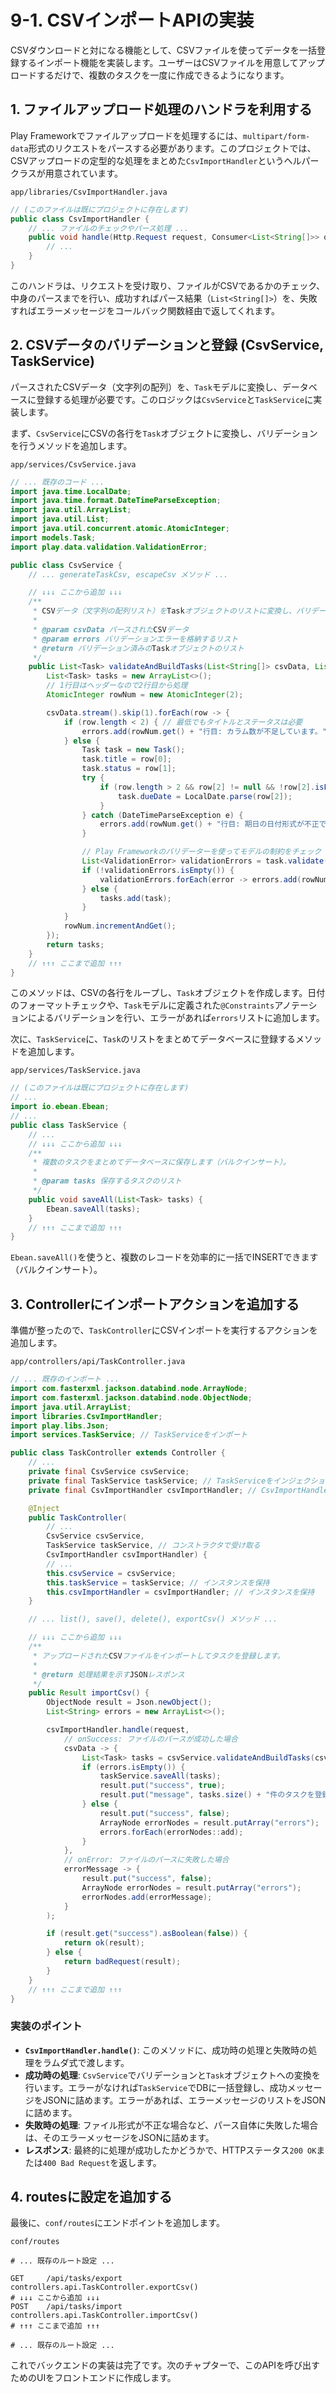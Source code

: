 # 9-1. CSVインポートAPIの実装

CSVダウンロードと対になる機能として、CSVファイルを使ってデータを一括登録するインポート機能を実装します。ユーザーはCSVファイルを用意してアップロードするだけで、複数のタスクを一度に作成できるようになります。

## 1. ファイルアップロード処理のハンドラを利用する

Play Frameworkでファイルアップロードを処理するには、`multipart/form-data`形式のリクエストをパースする必要があります。このプロジェクトでは、CSVアップロードの定型的な処理をまとめた`CsvImportHandler`というヘルパークラスが用意されています。

`app/libraries/CsvImportHandler.java`
```java
// (このファイルは既にプロジェクトに存在します)
public class CsvImportHandler {
    // ... ファイルのチェックやパース処理 ...
    public void handle(Http.Request request, Consumer<List<String[]>> onSuccess, Consumer<String> onError) {
        // ...
    }
}
```
このハンドラは、リクエストを受け取り、ファイルがCSVであるかのチェック、中身のパースまでを行い、成功すればパース結果（`List<String[]>`）を、失敗すればエラーメッセージをコールバック関数経由で返してくれます。

## 2. CSVデータのバリデーションと登録 (CsvService, TaskService)

パースされたCSVデータ（文字列の配列）を、`Task`モデルに変換し、データベースに登録する処理が必要です。このロジックは`CsvService`と`TaskService`に実装します。

まず、`CsvService`にCSVの各行を`Task`オブジェクトに変換し、バリデーションを行うメソッドを追加します。

`app/services/CsvService.java`
```java
// ... 既存のコード ...
import java.time.LocalDate;
import java.time.format.DateTimeParseException;
import java.util.ArrayList;
import java.util.List;
import java.util.concurrent.atomic.AtomicInteger;
import models.Task;
import play.data.validation.ValidationError;

public class CsvService {
    // ... generateTaskCsv, escapeCsv メソッド ...

    // ↓↓↓ ここから追加 ↓↓↓
    /**
     * CSVデータ（文字列の配列リスト）をTaskオブジェクトのリストに変換し、バリデーションを行います。
     *
     * @param csvData パースされたCSVデータ
     * @param errors バリデーションエラーを格納するリスト
     * @return バリデーション済みのTaskオブジェクトのリスト
     */
    public List<Task> validateAndBuildTasks(List<String[]> csvData, List<String> errors) {
        List<Task> tasks = new ArrayList<>();
        // 1行目はヘッダーなので2行目から処理
        AtomicInteger rowNum = new AtomicInteger(2);

        csvData.stream().skip(1).forEach(row -> {
            if (row.length < 2) { // 最低でもタイトルとステータスは必要
                errors.add(rowNum.get() + "行目: カラム数が不足しています。");
            } else {
                Task task = new Task();
                task.title = row[0];
                task.status = row[1];
                try {
                    if (row.length > 2 && row[2] != null && !row[2].isEmpty()) {
                        task.dueDate = LocalDate.parse(row[2]);
                    }
                } catch (DateTimeParseException e) {
                    errors.add(rowNum.get() + "行目: 期日の日付形式が不正です (例: 2025-12-31)。");
                }

                // Play Frameworkのバリデーターを使ってモデルの制約をチェック
                List<ValidationError> validationErrors = task.validate();
                if (!validationErrors.isEmpty()) {
                    validationErrors.forEach(error -> errors.add(rowNum.get() + "行目: " + error.message()));
                } else {
                    tasks.add(task);
                }
            }
            rowNum.incrementAndGet();
        });
        return tasks;
    }
    // ↑↑↑ ここまで追加 ↑↑↑
}
```
このメソッドは、CSVの各行をループし、`Task`オブジェクトを作成します。日付のフォーマットチェックや、`Task`モデルに定義された`@Constraints`アノテーションによるバリデーションを行い、エラーがあれば`errors`リストに追加します。

次に、`TaskService`に、`Task`のリストをまとめてデータベースに登録するメソッドを追加します。

`app/services/TaskService.java`
```java
// (このファイルは既にプロジェクトに存在します)
// ...
import io.ebean.Ebean;
// ...
public class TaskService {
    // ...
    // ↓↓↓ ここから追加 ↓↓↓
    /**
     * 複数のタスクをまとめてデータベースに保存します（バルクインサート）。
     *
     * @param tasks 保存するタスクのリスト
     */
    public void saveAll(List<Task> tasks) {
        Ebean.saveAll(tasks);
    }
    // ↑↑↑ ここまで追加 ↑↑↑
}
```
`Ebean.saveAll()`を使うと、複数のレコードを効率的に一括でINSERTできます（バルクインサート）。

## 3. Controllerにインポートアクションを追加する

準備が整ったので、`TaskController`にCSVインポートを実行するアクションを追加します。

`app/controllers/api/TaskController.java`
```java
// ... 既存のインポート ...
import com.fasterxml.jackson.databind.node.ArrayNode;
import com.fasterxml.jackson.databind.node.ObjectNode;
import java.util.ArrayList;
import libraries.CsvImportHandler;
import play.libs.Json;
import services.TaskService; // TaskServiceをインポート

public class TaskController extends Controller {
    // ...
    private final CsvService csvService;
    private final TaskService taskService; // TaskServiceをインジェクション
    private final CsvImportHandler csvImportHandler; // CsvImportHandlerをインジェクション

    @Inject
    public TaskController(
        // ...
        CsvService csvService,
        TaskService taskService, // コンストラクタで受け取る
        CsvImportHandler csvImportHandler) {
        // ...
        this.csvService = csvService;
        this.taskService = taskService; // インスタンスを保持
        this.csvImportHandler = csvImportHandler; // インスタンスを保持
    }

    // ... list(), save(), delete(), exportCsv() メソッド ...

    // ↓↓↓ ここから追加 ↓↓↓
    /**
     * アップロードされたCSVファイルをインポートしてタスクを登録します。
     *
     * @return 処理結果を示すJSONレスポンス
     */
    public Result importCsv() {
        ObjectNode result = Json.newObject();
        List<String> errors = new ArrayList<>();

        csvImportHandler.handle(request,
            // onSuccess: ファイルのパースが成功した場合
            csvData -> {
                List<Task> tasks = csvService.validateAndBuildTasks(csvData, errors);
                if (errors.isEmpty()) {
                    taskService.saveAll(tasks);
                    result.put("success", true);
                    result.put("message", tasks.size() + "件のタスクを登録しました。");
                } else {
                    result.put("success", false);
                    ArrayNode errorNodes = result.putArray("errors");
                    errors.forEach(errorNodes::add);
                }
            },
            // onError: ファイルのパースに失敗した場合
            errorMessage -> {
                result.put("success", false);
                ArrayNode errorNodes = result.putArray("errors");
                errorNodes.add(errorMessage);
            }
        );

        if (result.get("success").asBoolean(false)) {
            return ok(result);
        } else {
            return badRequest(result);
        }
    }
    // ↑↑↑ ここまで追加 ↑↑↑
}
```
### 実装のポイント
- **`CsvImportHandler.handle()`**: このメソッドに、成功時の処理と失敗時の処理をラムダ式で渡します。
- **成功時の処理**: `CsvService`でバリデーションと`Task`オブジェクトへの変換を行います。エラーがなければ`TaskService`でDBに一括登録し、成功メッセージをJSONに詰めます。エラーがあれば、エラーメッセージのリストをJSONに詰めます。
- **失敗時の処理**: ファイル形式が不正な場合など、パース自体に失敗した場合は、そのエラーメッセージをJSONに詰めます。
- **レスポンス**: 最終的に処理が成功したかどうかで、HTTPステータス`200 OK`または`400 Bad Request`を返します。

## 4. routesに設定を追加する

最後に、`conf/routes`にエンドポイントを追加します。

`conf/routes`
```
# ... 既存のルート設定 ...

GET     /api/tasks/export           controllers.api.TaskController.exportCsv()
# ↓↓↓ ここから追加 ↓↓↓
POST    /api/tasks/import           controllers.api.TaskController.importCsv()
# ↑↑↑ ここまで追加 ↑↑↑

# ... 既存のルート設定 ...
```

これでバックエンドの実装は完了です。次のチャプターで、このAPIを呼び出すためのUIをフロントエンドに作成します。
